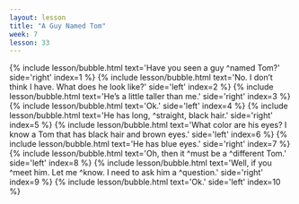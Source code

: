 ```yaml
---
layout: lesson
title: "A Guy Named Tom"
week: 7
lesson: 33
---
```


{% include lesson/bubble.html text='Have you seen a guy ^named Tom?' side='right' index=1 %}
{% include lesson/bubble.html text='No. I don&rsquo;t think I have. What does he look like?' side='left' index=2 %}
{% include lesson/bubble.html text='He&rsquo;s a little taller than me.' side='right' index=3 %}
{% include lesson/bubble.html text='Ok.' side='left' index=4 %}
{% include lesson/bubble.html text='He has long, ^straight, black hair.' side='right' index=5 %}
{% include lesson/bubble.html text='What color are his eyes? I know a Tom that has black hair and brown eyes.' side='left' index=6 %}
{% include lesson/bubble.html text='He has blue eyes.' side='right' index=7 %}
{% include lesson/bubble.html text='Oh, then it ^must be a ^different Tom.' side='left' index=8 %}
{% include lesson/bubble.html text='Well, if you ^meet him. Let me ^know. I need to ask him a ^question.' side='right' index=9 %}
{% include lesson/bubble.html text='Ok.' side='left' index=10 %}
